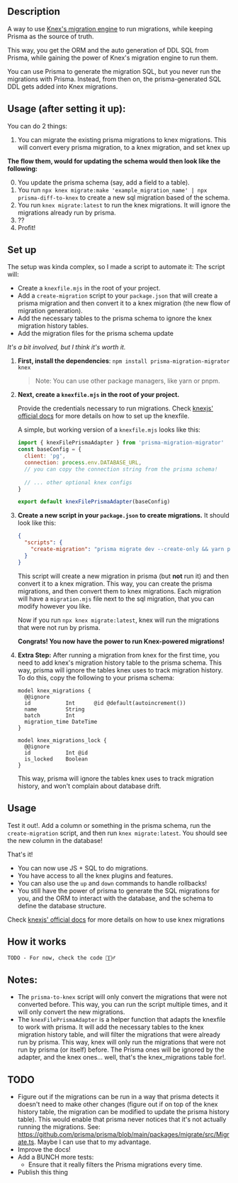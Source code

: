 ## Description

A way to use [Knex's migration engine](https://knexjs.org/guide/migrations.html) to run migrations, while keeping Prisma as the source of truth. 

This way, you get the ORM and the auto generation of DDL SQL from Prisma, while gaining the power of Knex's migration engine to run them.

You can use Prisma to generate the migration SQL, but you never run the migrations with Prisma. Instead, from then on, the prisma-generated SQL DDL gets added into Knex migrations.

## Usage (after setting it up):

You can do 2 things:
1. You can migrate the existing prisma migrations to knex migrations. This will convert every prisma migration, to a knex migration, and set knex up



**The flow them, would for updating the schema would then look like the following:**

0. You update the prisma schema (say, add a field to a table).
1. You run `npx knex migrate:make 'example_migration_name' | npx prisma-diff-to-knex` to create a new sql migration based of the schema.
3. You run `knex migrate:latest` to run the knex migrations. It will ignore the migrations already run by prisma.
4. ??
5. Profit!




## Set up
The setup was kinda complex, so I made a script to automate it:
The script will:
- Create a `knexfile.mjs` in the root of your project.
- Add a `create-migration` script to your `package.json` that will create a prisma migration and then convert it to a knex migration (the new flow of migration generation).
- Add the necessary tables to the prisma schema to ignore the knex migration history tables.
- Add the migration files for the prisma schema update 

*It's a bit involved, but I think it's worth it.*

1. **First, install the dependencies**: `npm install prisma-migration-migrator knex`  
    > Note: You can use other package managers, like yarn or pnpm.
2. **Next, create a `knexfile.mjs` in the root of your project.**
  
    Provide the credentials necessary to run migrations. Check [knexjs' official docs](https://knexjs.org/guide/migrations.html#knexfile-js) for more details on how to set up the knexfile. 
    
    A simple, but working version of a `knexfile.mjs` looks like this:
    ```js   
    import { knexFilePrismaAdapter } from 'prisma-migration-migrator'
    const baseConfig = {
      client: 'pg',
      connection: process.env.DATABASE_URL, 
      // you can copy the connection string from the prisma schema!
      
      // ... other optional knex configs
    }
    
    export default knexFilePrismaAdapter(baseConfig)
    ```

3. **Create a new script in your `package.json` to create migrations.** It should look like this:
    ```json
    {
      "scripts": {
        "create-migration": "prisma migrate dev --create-only && yarn prisma-to-knex"
      }
    }
    ```
    This script will create a new migration in prisma (but **not** run it) and then convert it to a knex migration. This way, you can create the prisma migrations, and then convert them to knex migrations. Each migration will have a `migration.mjs` file next to the sql migration, that you can modify however you like. 
    
    Now if you run `npx knex migrate:latest`, knex will run the migrations that were not run by prisma.
    
    **Congrats! You now have the power to run Knex-powered migrations!**

4. **Extra Step:** After running a migration from knex for the first time, you need to add knex's migration history table to the prisma schema. This way, prisma will ignore the tables knex uses to track migration history. To do this, copy the following to your prisma schema:
    ```prisma
    model knex_migrations {
      @@ignore
      id           Int      @id @default(autoincrement())
      name         String
      batch        Int
      migration_time DateTime
    }

    model knex_migrations_lock {
      @@ignore
      id           Int @id
      is_locked    Boolean
    }
    ```
    This way, prisma will ignore the tables knex uses to track migration history, and won't complain about database drift.
    
## Usage
Test it out!. 
Add a column or something in the prisma schema, run the `create-migration` script, and then run `knex migrate:latest`. 
You should see the new column in the database!

That's it!
  - You can now use JS + SQL to do migrations.
  - You have access to all the knex plugins and features.
  - You can also use the `up` and `down` commands to handle rollbacks!
  - You still have the power of prisma to generate the SQL migrations for you, and the ORM to interact with the database, and the schema to define the database structure.

Check [knexjs' official docs](https://knexjs.org/guide/migrations.html) for more details on how to use knex migrations

## How it works
`TODO - For now, check the code 🤷🏻‍♂️`

## Notes:
  - The `prisma-to-knex` script will only convert the migrations that were not converted before. This way, you can run the script multiple times, and it will only convert the new migrations.
  - The `knexFilePrismaAdapter` is a helper function that adapts the knexfile to work with prisma. It will add the necessary tables to the knex migration history table, and will filter the migrations that were already run by prisma. This way, knex will only run the migrations that were not run by prisma (or itself) before. The Prisma ones will be ignored by the adapter, and the knex ones... well, that's the knex_migrations table for!.

## TODO
- Figure out if the migrations can be run in a way that prisma detects it doesn't need to make other changes (figure out if on top of the knex history table, the migration can be modified to update the prisma history table). This would enable that prisma never notices that it's not actually running the migrations. See: https://github.com/prisma/prisma/blob/main/packages/migrate/src/Migrate.ts. Maybe I can use that to my advantage.
- Improve the docs!
- Add a BUNCH more tests:
  -  Ensure that it really filters the Prisma migrations every time.
- Publish this thing
